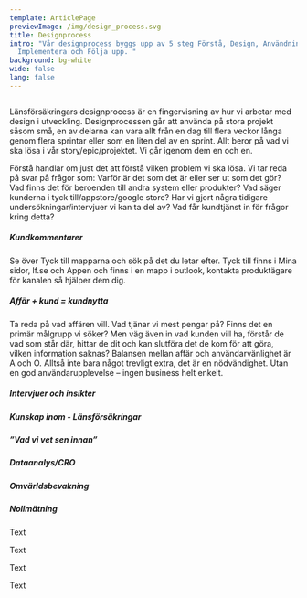 ```yaml
---
template: ArticlePage
previewImage: /img/design_process.svg
title: Designprocess
intro: "Vår designprocess byggs upp av 5 steg Förstå, Design, Användningstest,
  Implementera och Följa upp. "
background: bg-white
wide: false
lang: false
---
```

<figure class="Image Image__border"><img src="/img/designprocess.svg" srcset="/img/designprocess.svg 2x" alt=""><figcaption><div class="Image__caption"></div></figcaption></figure>

Länsförsäkringars designprocess är en fingervisning av hur vi arbetar med design i utveckling. Designprocessen går att använda på stora projekt såsom små, en av delarna kan vara allt från en dag till flera veckor långa genom flera sprintar eller som en liten del av en sprint. Allt beror på vad vi ska lösa i vår story/epic/projektet. Vi går igenom dem en och en.

<section>
<Collapse title="Förstå">
<div class="content">

Förstå handlar om just det att förstå vilken problem vi ska lösa. Vi tar reda på svar på frågor som: Varför är det som det är eller ser ut som det gör? Vad finns det för beroenden till andra system eller produkter? Vad säger kunderna i tyck till/appstore/google store? Har vi gjort några tidigare undersökningar/intervjuer vi kan ta del av? Vad får kundtjänst in för frågor kring detta? 

##### Kundkommentarer

Se över Tyck till mapparna och sök på det du letar efter. Tyck till finns i Mina sidor, lf.se och Appen och finns i en mapp i outlook, kontakta produktägare för kanalen så hjälper dem dig.

##### Affär + kund = kundnytta

Ta reda på vad affären vill. Vad tjänar vi mest pengar på? Finns det en primär målgrupp vi söker? Men väg även in vad kunden vill ha, förstår de vad som står där, hittar de dit och kan slutföra det de kom för att göra, vilken information saknas? Balansen mellan affär och användarvänlighet är A och O. Alltså inte bara något trevligt extra, det är en nödvändighet. Utan en god användarupplevelse – ingen business helt enkelt.

##### Intervjuer och insikter



##### Kunskap inom - Länsförsäkringar



##### ”Vad vi vet sen innan”



##### Dataanalys/CRO



##### Omvärldsbevakning



##### Nollmätning
</div></Collapse>
<Collapse title="Design">
<div class="content">



Text

</div></Collapse>
<Collapse title="Användningstester">
<div class="content">



Text

</div></Collapse>
<Collapse title="Implementera">
<div class="content">



Text

</div></Collapse>
<Collapse title="Följ upp">
<div class="content">



Text

</div></Collapse>
</section>
